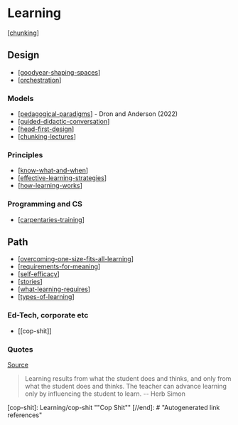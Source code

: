# Learning
 
[[chunking]]

## Design

- [[goodyear-shaping-spaces]] 
- [[orchestration]]

### Models

- [[pedagogical-paradigms]] - Dron and Anderson (2022)
- [[guided-didactic-conversation]]
- [[head-first-design]]
- [[chunking-lectures]]

### Principles

- [[know-what-and-when]]
- [[effective-learning-strategies]]
- [[how-learning-works]]

### Programming and CS

- [[carpentaries-training]]

## Path

- [[overcoming-one-size-fits-all-learning]]
- [[requirements-for-meaning]]
- [[self-efficacy]]
- [[stories]]
- [[what-learning-requires]]
- [[types-of-learning]]

### Ed-Tech, corporate etc

- [[cop-shit]]

### Quotes

[Source](https://eliterate.us/a-courseware-platform-for-expressing-pedagogical-intent/)
> Learning results from what the student does and thinks, and only from what the student does and thinks. The teacher can advance learning only by influencing the student to learn. -- Herb Simon

[//begin]: # "Autogenerated link references for markdown compatibility"
[chunking]: Learning/chunking "Chunking learning"
[goodyear-shaping-spaces]: Design/goodyear-shaping-spaces "Shaping Spaces - Peter Goodyear ALTC 2017 Keynote"
[orchestration]: orchestration "Orchestration"
[pedagogical-paradigms]: Learning/pedagogical-paradigms "Pedagogical Paradigms"
[guided-didactic-conversation]: Learning/guided-didactic-conversation "Guided Didactic Conversation aka teaching-learning conversations"
[head-first-design]: Learning/head-first-design "Head First Design"
[chunking-lectures]: chunking-lectures "chunking-lectures"
[know-what-and-when]: Learning/know-what-and-when "Help the learner know what, when and why to do something"
[effective-learning-strategies]: Learning/effective-learning-strategies "Effective learning strategies"
[how-learning-works]: Learning/how-learning-works "How learning works"
[carpentaries-training]: Learning/carpentaries-training "Carpentaries training course"
[overcoming-one-size-fits-all-learning]: Learning/overcoming-one-size-fits-all-learning "Overcoming one size fits all learning"
[requirements-for-meaning]: Learning/requirements-for-meaning "Requirements for meaning"
[self-efficacy]: Learning/self-efficacy "Self-efficacy"
[stories]: Learning/stories "Stories"
[what-learning-requires]: Learning/what-learning-requires "What learning requires"
[types-of-learning]: Learning/types-of-learning "Types of learning"
[cop-shit]: Learning/cop-shit ""Cop Shit""
[//end]: # "Autogenerated link references"